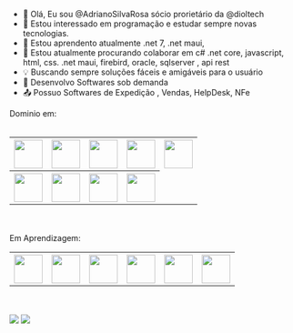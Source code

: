 - 👋 Olá, Eu sou @AdrianoSilvaRosa sócio prorietário da @dioltech
- 👀 Estou interessado em programação e estudar sempre novas tecnologias.
- 🌱 Estou aprendento atualmente .net 7, .net maui,
- 💞️ Estou atualmente procurando colaborar em c# .net core, javascript, html, css. .net maui, firebird, oracle, sqlserver , api rest
- 💡 Buscando sempre soluções fáceis e amigáveis para o usuário
- 📱 Desenvolvo Softwares sob demanda
- 📤 Possuo Softwares de Expedição , Vendas, HelpDesk, NFe

Dominio em:
<br/><br/>
<table>
          <tbody>
                    <tr>
                              <th>
                                     <img src="https://cdn.jsdelivr.net/gh/devicons/devicon/icons/dotnetcore/dotnetcore-original.svg" width="50" height="50" />   
                              </th>
                              <th>
                                    <img src="https://cdn.jsdelivr.net/gh/devicons/devicon/icons/jquery/jquery-original-wordmark.svg" width="50" height="50" />     
                              </th>
                              <th>
                                       <img src="https://cdn.jsdelivr.net/gh/devicons/devicon/icons/css3/css3-plain-wordmark.svg" width="50" height="50" /> 
                              </th>
                              <th>
                                     <img src="https://cdn.jsdelivr.net/gh/devicons/devicon/icons/html5/html5-plain-wordmark.svg" width="50" height="50" />   
                              </th>
                              <th>
                                        <img src="https://cdn.jsdelivr.net/gh/devicons/devicon/icons/react/react-original-wordmark.svg" width="50" height="50" />
                              </th>
                    </tr>
                    <tr>
                              <th>                                    
                                          <img src="https://cdn.jsdelivr.net/gh/devicons/devicon/icons/github/github-original-wordmark.svg" width="50" height="50"/>
                              </th>
                               <th>
                                        <img src="https://cdn.jsdelivr.net/gh/devicons/devicon/icons/bootstrap/bootstrap-original.svg" width="50" height="50" />
                              </th>
                              <th>
                                        <img src="https://cdn.jsdelivr.net/gh/devicons/devicon/icons/microsoftsqlserver/microsoftsqlserver-plain-wordmark.svg" width="50" height="50"/>
                              </th>
                              <th>                                   
                                        <img src="https://cdn.jsdelivr.net/gh/devicons/devicon/icons/oracle/oracle-original.svg" width="50" height="50"/>      
                         </th>
                    </tr>
          </tbody>
</table>
<br/><br/>
Em Aprendizagem:
<table>
          <tbody>
                    <tr>
                              <th>
                                        <img src="https://cdn.jsdelivr.net/gh/devicons/devicon/icons/linux/linux-original.svg" width="50" height="50"/>
                              </th>
                              <th>    
                                        <img src="https://cdn.jsdelivr.net/gh/devicons/devicon/icons/sqlite/sqlite-original-wordmark.svg" width="50" height="50"/>
                              </th>
                              <th>                                        
                                        <img src="https://cdn.jsdelivr.net/gh/devicons/devicon/icons/mysql/mysql-original-wordmark.svg" width="50" height="50"/>                                 </th>
                              <th>                                    
                                         <img src="https://cdn.jsdelivr.net/gh/devicons/devicon/icons/docker/docker-original-wordmark.svg" width="50" height="50"/>
                              </th>
                              <th>                                        
                                        <img src="https://cdn.jsdelivr.net/gh/devicons/devicon/icons/googlecloud/googlecloud-original-wordmark.svg" width="50"                                                   height="50" />
                              </th>
                              <th>                                        
                                          <img src="https://cdn.jsdelivr.net/gh/devicons/devicon/icons/amazonwebservices/amazonwebservices-original-wordmark.svg"                                                   width="50" height="50" />          
                              </th>
                    </tr>
          </tbody>
</table>

       




          
          
          
          
                              


<br/><br/>
[![](https://img.shields.io/badge/linkedin-%230077B5.svg?style=for-the-badge&logo=linkedin)](https://www.linkedin.com)
<a href = "mailto:contato@seu-usuário-aqui"><img src="https://img.shields.io/badge/Gmail-D14836?style=for-the-badge&logo=gmail&logoColor=white" target="_blank"></a>
<!---
AdrianoSilvaRosa/AdrianoSilvaRosa is a ✨ special ✨ repository because its `README.md` (this file) appears on your GitHub profile.
You can click the Preview link to take a look at your changes.
--->
